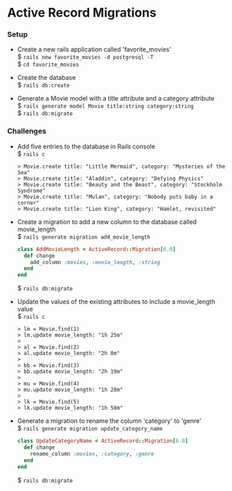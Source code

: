 # Active Record Migrations

### Setup
- Create a new rails application called 'favorite_movies'  
$ `rails new favorite_movies -d postgresql -T`  
$ `cd favorite_movies`

- Create the database  
$ `rails db:create`

- Generate a Movie model with a title attribute and a category attribute  
$ `rails generate model Movie title:string category:string`  
$ `rails db:migrate`

### Challenges
- Add five entries to the database in Rails console  
$ `rails c`

  ```
  > Movie.create title: "Little Mermaid", category: "Mysteries of the Sea"
  > Movie.create title: "Aladdin", category: "Defying Physics"
  > Movie.create title: "Beauty and the Beast", category: "Stockholm Syndrome"
  > Movie.create title: "Mulan", category: "Nobody puts baby in a corner"
  > Movie.create title: "Lion King", category: "Hamlet, revisited"
  ```

- Create a migration to add a new column to the database called movie_length  
$ `rails generate migration add_movie_length`

  ```ruby
  class AddMovieLength < ActiveRecord::Migration[6.0]
    def change
      add_column :movies, :movie_length, :string
    end
  end
  ```
  $ `rails db:migrate`

- Update the values of the existing attributes to include a movie_length value  
$ `rails c`

  ```
  > lm = Movie.find(1)
  > lm.update movie_length: "1h 25m"
  >
  > al = Movie.find(2)
  > al.update movie_length: "2h 8m"
  >
  > bb = Movie.find(3)
  > bb.update movie_length: "2h 19m"
  >
  > mu = Movie.find(4)
  > mu.update movie_length: "1h 28m"
  >
  > lk = Movie.find(5)
  > lk.update movie_length: "1h 58m"
  ```

- Generate a migration to rename the column 'category' to 'genre'  
$ `rails generate migration update_category_name`
  ```ruby
  class UpdateCategoryName < ActiveRecord::Migration[6.0]
    def change
      rename_column :movies, :category, :genre
    end
  end
  ```
  $ `rails db:migrate`
